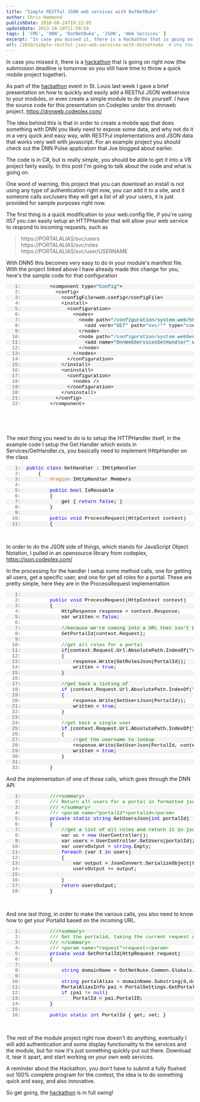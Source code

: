 ```yaml
---
title: "Simple RESTful JSON web services with DotNetNuke"
author: Chris Hammond
publishDate: 2010-08-24T19:22:05
updateDate: 2013-10-10T11:59:54
tags: [ 'CMS', 'DNN', 'DotNetNuke', 'JSON', 'Web Services' ]
excerpt: "In case you missed it, there is a Hackathon that is going on right now (the submission deadline is tomorrow so you still have time to throw a quick mobile project together). As part of the Hackathon event in St. Louis last week I gave a brief presentation on how to quickly and easily add a RESTful JSON webservice to your modules, or even create a simple module to do this yourself. I have the source code for this presentation on Codeplex under the dnnweb project, https://dnnweb.codeplex.com/  "
url: /2010/simple-restful-json-web-services-with-dotnetnuke  # Use the generated URL with year
---
```

<p>In case you missed it, there is a <a href="https://www.chrishammond.com/blog/itemid/1966/mobile-dotnetnuke-hackathon-in-st-louis-missouri">hackathon</a> that is going on right now (the submission deadline is tomorrow so you still have time to throw a quick mobile project together).</p> <p>As part of the <a href="https://www.chrishammond.com/blog/itemid/1966/mobile-dotnetnuke-hackathon-in-st-louis-missouri">hackathon</a> event in St. Louis last week I gave a brief presentation on how to quickly and easily add a RESTful JSON webservice to your modules, or even create a simple module to do this yourself. I have the source code for this presentation on Codeplex under the dnnweb project, <a href="https://dnnweb.codeplex.com/">https://dnnweb.codeplex.com/</a> </p> <p>The idea behind this is that in order to create a mobile app that does something with DNN you likely need to expose some data, and why not do it in a very quick and easy way, with RESTFul implementations and JSON data that works very well with javascript. For an example project you should check out the DNN Pulse application that Joe blogged about earlier. </p> <p>The code is in C#, but is really simple, you should be able to get it into a VB project fairly easily. In this post I'm going to talk about the code and what is going on.</p> <p>One word of warning, this project that you can download an install is not using any type of authentication right now, you can add it to a site, and it someone calls svc/users they will get a list of all your users, it is just provided for sample purposes right now.</p> <p>The first thing is a quick modification to your web.config file, if you're using IIS7 you can easily setup an HTTPHandler that will allow your web service to respond to incoming requests, such as</p> <blockquote> <p>https://PORTALALIAS/svc/users      <br /> https://PORTALALIAS/svc/roles       <br /> https://PORTALALIAS/svc/user/USERNAME</p> </blockquote> <p>With DNN5 this becomes very easy to do in your module's manifest file. With the project linked above I have already made this change for you, here's the sample code for that configuration </p> <div class="csharpcode"> <pre class="alt"><span class="lnum">   1:  </span>        &lt;component type=<span class="str">"Config"</span>&gt;</pre> <pre><span class="lnum">   2:  </span>          &lt;config&gt;</pre> <pre class="alt"><span class="lnum">   3:  </span>            &lt;configFile&gt;web.config&lt;/configFile&gt;</pre> <pre><span class="lnum">   4:  </span>            &lt;install&gt;</pre> <pre class="alt"><span class="lnum">   5:  </span>              &lt;configuration&gt;</pre> <pre><span class="lnum">   6:  </span>                &lt;nodes&gt;</pre> <pre class="alt"><span class="lnum">   7:  </span>                  &lt;node path=<span class="str">"/configuration/system.web/httpHandlers"</span> action=<span class="str">"update"</span> key=<span class="str">"path"</span> collision=<span class="str">"overwrite"</span>&gt;</pre> <pre><span class="lnum">   8:  </span>                    &lt;add verb=<span class="str">"GET"</span> path=<span class="str">"svc/*"</span> type=<span class="str">"com.christoc.dnn.dnnwebservices.Services.GetHandler, dnnwebservices"</span> /&gt;</pre> <pre class="alt"><span class="lnum">   9:  </span>                  &lt;/node&gt;</pre> <pre><span class="lnum">  10:  </span>                  &lt;node path=<span class="str">"/configuration/system.webServer/handlers"</span> action=<span class="str">"update"</span> key=<span class="str">"name"</span> collision=<span class="str">"overwrite"</span>&gt;</pre> <pre class="alt"><span class="lnum">  11:  </span>                    &lt;add name=<span class="str">"DnnWebServicesGetHandler"</span> verb=<span class="str">"GET"</span> path=<span class="str">"svc/*"</span> type=<span class="str">"com.christoc.dnn.dnnwebservices.Services.GetHandler, dnnwebservices"</span> preCondition=<span class="str">"integratedMode"</span> /&gt;</pre> <pre><span class="lnum">  12:  </span>                  &lt;/node&gt;</pre> <pre class="alt"><span class="lnum">  13:  </span>                &lt;/nodes&gt;</pre> <pre><span class="lnum">  14:  </span>              &lt;/configuration&gt;</pre> <pre class="alt"><span class="lnum">  15:  </span>            &lt;/install&gt;</pre> <pre><span class="lnum">  16:  </span>            &lt;uninstall&gt;</pre> <pre class="alt"><span class="lnum">  17:  </span>              &lt;configuration&gt;</pre> <pre><span class="lnum">  18:  </span>                &lt;nodes /&gt;</pre> <pre class="alt"><span class="lnum">  19:  </span>              &lt;/configuration&gt;</pre> <pre><span class="lnum">  20:  </span>            &lt;/uninstall&gt;</pre> <pre class="alt"><span class="lnum">  21:  </span>          &lt;/config&gt;</pre> <pre><span class="lnum">  22:  </span>        &lt;/component&gt;</pre> </div> <style type="text/css">     .csharpcode, .csharpcode pre     {     font-size: small;     color: black;     font-family: consolas, "Courier New", courier, monospace;     background-color: #ffffff;     /*white-space: pre;*/     }     .csharpcode pre { margin: 0em; }     .csharpcode .rem { color: #008000; }     .csharpcode .kwrd { color: #0000ff; }     .csharpcode .str { color: #006080; }     .csharpcode .op { color: #0000c0; }     .csharpcode .preproc { color: #cc6633; }     .csharpcode .asp { background-color: #ffff00; }     .csharpcode .html { color: #800000; }     .csharpcode .attr { color: #ff0000; }     .csharpcode .alt     {     background-color: #f4f4f4;     width: 100%;     margin: 0em;     }     .csharpcode .lnum { color: #606060; } </style> <p>&nbsp;</p> <p>&nbsp;</p> <p>The next thing you need to do is to setup the HTTPHandler itself, in the example code I setup the Get Handler which exists in Services/GetHandler.cs, you basically need to implement IHttpHandler on the class</p> <div class="csharpcode"> <pre class="alt"><span class="lnum">   1:  </span><span class="kwrd">public</span> <span class="kwrd">class</span> GetHandler : IHttpHandler</pre> <pre><span class="lnum">   2:  </span>    {</pre> <pre class="alt"><span class="lnum">   3:  </span>        <span class="preproc">#region</span> IHttpHandler Members</pre> <pre><span class="lnum">   4:  </span>&nbsp;</pre> <pre class="alt"><span class="lnum">   5:  </span>        <span class="kwrd">public</span> <span class="kwrd">bool</span> IsReusable</pre> <pre><span class="lnum">   6:  </span>        {</pre> <pre class="alt"><span class="lnum">   7:  </span>            get { <span class="kwrd">return</span> <span class="kwrd">false</span>; }</pre> <pre><span class="lnum">   8:  </span>        }</pre> <pre class="alt"><span class="lnum">   9:  </span>&nbsp;</pre> <pre><span class="lnum">  10:  </span>        <span class="kwrd">public</span> <span class="kwrd">void</span> ProcessRequest(HttpContext context)</pre> <pre class="alt"><span class="lnum">  11:  </span>        {</pre> </div> <style type="text/css">     .csharpcode, .csharpcode pre     {     font-size: small;     color: black;     font-family: consolas, "Courier New", courier, monospace;     background-color: #ffffff;     /*white-space: pre;*/     }     .csharpcode pre { margin: 0em; }     .csharpcode .rem { color: #008000; }     .csharpcode .kwrd { color: #0000ff; }     .csharpcode .str { color: #006080; }     .csharpcode .op { color: #0000c0; }     .csharpcode .preproc { color: #cc6633; }     .csharpcode .asp { background-color: #ffff00; }     .csharpcode .html { color: #800000; }     .csharpcode .attr { color: #ff0000; }     .csharpcode .alt     {     background-color: #f4f4f4;     width: 100%;     margin: 0em;     }     .csharpcode .lnum { color: #606060; } </style> <p>&nbsp;</p> <p>In order to do the JSON side of things, which stands for JavaScript Object Notation, I pulled in an opensource library from codeplex, <a href="https://json.codeplex.com/">https://json.codeplex.com/</a>&nbsp;</p> <p>In the processing for the handler I setup some method calls, one for getting all users, get a specific user, and one for get all roles for a portal. These are pretty simple, here they are in the ProcessRequest implementation</p> <div class="csharpcode"> <pre class="alt"><span class="lnum">   1:  </span>&nbsp;</pre> <pre><span class="lnum">   2:  </span>        <span class="kwrd">public</span> <span class="kwrd">void</span> ProcessRequest(HttpContext context)</pre> <pre class="alt"><span class="lnum">   3:  </span>        {</pre> <pre><span class="lnum">   4:  </span>            HttpResponse response = context.Response;</pre> <pre class="alt"><span class="lnum">   5:  </span>            var written = <span class="kwrd">false</span>;</pre> <pre><span class="lnum">   6:  </span>&nbsp;</pre> <pre class="alt"><span class="lnum">   7:  </span>            <span class="rem">//because we're coming into a URL that isn't being handled by DNN we need to figure out the PortalId</span></pre> <pre><span class="lnum">   8:  </span>            SetPortalId(context.Request);</pre> <pre class="alt"><span class="lnum">   9:  </span>&nbsp;</pre> <pre><span class="lnum">  10:  </span>            <span class="rem">//get all roles for a portal</span></pre> <pre class="alt"><span class="lnum">  11:  </span>            <span class="kwrd">if</span>(context.Request.Url.AbsolutePath.IndexOf(<span class="str">"roles"</span>)&gt;0 &amp;&amp; written == <span class="kwrd">false</span>)</pre> <pre><span class="lnum">  12:  </span>            {</pre> <pre class="alt"><span class="lnum">  13:  </span>                response.Write(GetRolesJson(PortalId));</pre> <pre><span class="lnum">  14:  </span>                written = <span class="kwrd">true</span>;</pre> <pre class="alt"><span class="lnum">  15:  </span>            }</pre> <pre><span class="lnum">  16:  </span>&nbsp;</pre> <pre class="alt"><span class="lnum">  17:  </span>            <span class="rem">//get back a listing of </span></pre> <pre><span class="lnum">  18:  </span>            <span class="kwrd">if</span> (context.Request.Url.AbsolutePath.IndexOf(<span class="str">"users"</span>) &gt; 0 &amp;&amp; written == <span class="kwrd">false</span>)</pre> <pre class="alt"><span class="lnum">  19:  </span>            {</pre> <pre><span class="lnum">  20:  </span>                response.Write(GetUsersJson(PortalId));</pre> <pre class="alt"><span class="lnum">  21:  </span>                written = <span class="kwrd">true</span>;</pre> <pre><span class="lnum">  22:  </span>            }</pre> <pre class="alt"><span class="lnum">  23:  </span>&nbsp;</pre> <pre><span class="lnum">  24:  </span>            <span class="rem">//get back a single user</span></pre> <pre class="alt"><span class="lnum">  25:  </span>            <span class="kwrd">if</span> (context.Request.Url.AbsolutePath.IndexOf(<span class="str">"user"</span>) &gt; 0 &amp;&amp; written == <span class="kwrd">false</span>)</pre> <pre><span class="lnum">  26:  </span>            {</pre> <pre class="alt"><span class="lnum">  27:  </span>                <span class="rem">//get the username to lookup </span></pre> <pre><span class="lnum">  28:  </span>                response.Write(GetUserJson(PortalId, context.Request));</pre> <pre class="alt"><span class="lnum">  29:  </span>                written = <span class="kwrd">true</span>;</pre> <pre><span class="lnum">  30:  </span>            }</pre> <pre class="alt"><span class="lnum">  31:  </span>           </pre> <pre><span class="lnum">  32:  </span>        }</pre> </div> <style type="text/css">     .csharpcode, .csharpcode pre     {     font-size: small;     color: black;     font-family: consolas, "Courier New", courier, monospace;     background-color: #ffffff;     /*white-space: pre;*/     }     .csharpcode pre { margin: 0em; }     .csharpcode .rem { color: #008000; }     .csharpcode .kwrd { color: #0000ff; }     .csharpcode .str { color: #006080; }     .csharpcode .op { color: #0000c0; }     .csharpcode .preproc { color: #cc6633; }     .csharpcode .asp { background-color: #ffff00; }     .csharpcode .html { color: #800000; }     .csharpcode .attr { color: #ff0000; }     .csharpcode .alt     {     background-color: #f4f4f4;     width: 100%;     margin: 0em;     }     .csharpcode .lnum { color: #606060; } </style> <p>And the implementation of one of those calls, which goes through the DNN API</p> <div class="csharpcode"> <pre class="alt"><span class="lnum">   1:  </span>        <span class="rem">///&lt;summary&gt;</span></pre> <pre><span class="lnum">   2:  </span>        <span class="rem">/// Return all users for a portal in formatted json string</span></pre> <pre class="alt"><span class="lnum">   3:  </span>        <span class="rem">/// &lt;/summary&gt;</span></pre> <pre><span class="lnum">   4:  </span>        <span class="rem">/// &lt;param name="portalId"&gt;portalid&lt;/param&gt;</span></pre> <pre class="alt"><span class="lnum">   5:  </span>        <span class="kwrd">private</span> <span class="kwrd">static</span> <span class="kwrd">string</span> GetUsersJson(<span class="kwrd">int</span> portalId)</pre> <pre><span class="lnum">   6:  </span>        {</pre> <pre class="alt"><span class="lnum">   7:  </span>            <span class="rem">//get a list of all roles and return it in json</span></pre> <pre><span class="lnum">   8:  </span>            var uc = <span class="kwrd">new</span> UserController();</pre> <pre class="alt"><span class="lnum">   9:  </span>            var users = UserController.GetUsers(portalId);</pre> <pre><span class="lnum">  10:  </span>            var usersOutput = <span class="kwrd">string</span>.Empty;</pre> <pre class="alt"><span class="lnum">  11:  </span>            <span class="kwrd">foreach</span> (var t <span class="kwrd">in</span> users)</pre> <pre><span class="lnum">  12:  </span>            {</pre> <pre class="alt"><span class="lnum">  13:  </span>                var output = JsonConvert.SerializeObject(t, Formatting.Indented);</pre> <pre><span class="lnum">  14:  </span>                usersOutput += output;</pre> <pre class="alt"><span class="lnum">  15:  </span>                </pre> <pre><span class="lnum">  16:  </span>            }</pre> <pre class="alt"><span class="lnum">  17:  </span>            <span class="kwrd">return</span> usersOutput;</pre> <pre><span class="lnum">  18:  </span>        }</pre> </div> <style type="text/css">     .csharpcode, .csharpcode pre     {     font-size: small;     color: black;     font-family: consolas, "Courier New", courier, monospace;     background-color: #ffffff;     /*white-space: pre;*/     }     .csharpcode pre { margin: 0em; }     .csharpcode .rem { color: #008000; }     .csharpcode .kwrd { color: #0000ff; }     .csharpcode .str { color: #006080; }     .csharpcode .op { color: #0000c0; }     .csharpcode .preproc { color: #cc6633; }     .csharpcode .asp { background-color: #ffff00; }     .csharpcode .html { color: #800000; }     .csharpcode .attr { color: #ff0000; }     .csharpcode .alt     {     background-color: #f4f4f4;     width: 100%;     margin: 0em;     }     .csharpcode .lnum { color: #606060; } </style> <p>&nbsp;</p> <p>And one last thing, in order to make the various calls, you also need to know how to get your PortalId based on the incoming URL.</p> <div class="csharpcode"> <pre class="alt"><span class="lnum">   1:  </span>        <span class="rem">///&lt;summary&gt;</span></pre> <pre><span class="lnum">   2:  </span>        <span class="rem">/// Set the portalid, taking the current request and locating which portal is being called based on this request.</span></pre> <pre class="alt"><span class="lnum">   3:  </span>        <span class="rem">/// &lt;/summary&gt;</span></pre> <pre><span class="lnum">   4:  </span>        <span class="rem">/// &lt;param name="request"&gt;request&lt;/param&gt;</span></pre> <pre class="alt"><span class="lnum">   5:  </span>        <span class="kwrd">private</span> <span class="kwrd">void</span> SetPortalId(HttpRequest request)</pre> <pre><span class="lnum">   6:  </span>        {</pre> <pre class="alt"><span class="lnum">   7:  </span>&nbsp;</pre> <pre><span class="lnum">   8:  </span>            <span class="kwrd">string</span> domainName = DotNetNuke.Common.Globals.GetDomainName(request, <span class="kwrd">true</span>);</pre> <pre class="alt"><span class="lnum">   9:  </span>&nbsp;</pre> <pre><span class="lnum">  10:  </span>            <span class="kwrd">string</span> portalAlias = domainName.Substring(0,domainName.IndexOf(<span class="str">"/svc"</span>));</pre> <pre class="alt"><span class="lnum">  11:  </span>            PortalAliasInfo pai = PortalSettings.GetPortalAliasInfo(portalAlias);</pre> <pre><span class="lnum">  12:  </span>            <span class="kwrd">if</span> (pai != <span class="kwrd">null</span>)</pre> <pre class="alt"><span class="lnum">  13:  </span>                PortalId = pai.PortalID;            </pre> <pre><span class="lnum">  14:  </span>        }</pre> <pre class="alt"><span class="lnum">  15:  </span>&nbsp;</pre> <pre><span class="lnum">  16:  </span>        <span class="kwrd">public</span> <span class="kwrd">static</span> <span class="kwrd">int</span> PortalId { get; set; }</pre> </div> <style type="text/css">     .csharpcode, .csharpcode pre     {     font-size: small;     color: black;     font-family: consolas, "Courier New", courier, monospace;     background-color: #ffffff;     /*white-space: pre;*/     }     .csharpcode pre { margin: 0em; }     .csharpcode .rem { color: #008000; }     .csharpcode .kwrd { color: #0000ff; }     .csharpcode .str { color: #006080; }     .csharpcode .op { color: #0000c0; }     .csharpcode .preproc { color: #cc6633; }     .csharpcode .asp { background-color: #ffff00; }     .csharpcode .html { color: #800000; }     .csharpcode .attr { color: #ff0000; }     .csharpcode .alt     {     background-color: #f4f4f4;     width: 100%;     margin: 0em;     }     .csharpcode .lnum { color: #606060; } </style> <p>&nbsp;</p> <p>The rest of the module project right now doesn't do anything, eventually I will add authentication and some display functionality to the services and the module, but for now it's just something quickly put out there. Download it, tear it apart, and start working on your own web services.</p> <p>A reminder about the Hackathon, you don't have to submit a fully flushed out 100% complete program for the contest, the idea is to do something quick and easy, and also innovative.</p> <p>So get going, the <a href="https://www.chrishammond.com/blog/itemid/1966/mobile-dotnetnuke-hackathon-in-st-louis-missouri">hackathon</a> is in full swing! </p>
